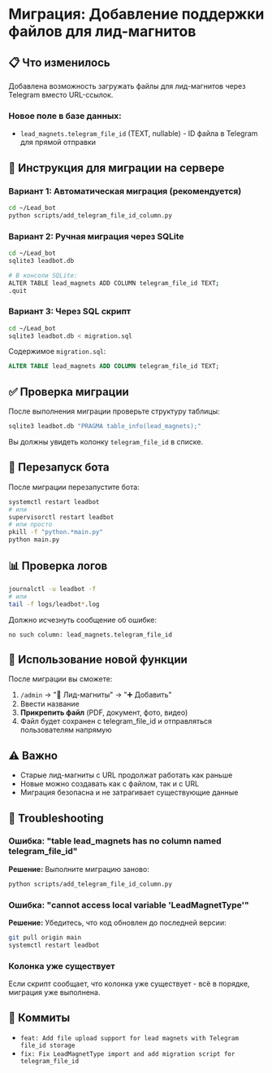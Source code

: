 # Миграция: Добавление поддержки файлов для лид-магнитов

## 📋 Что изменилось

Добавлена возможность загружать файлы для лид-магнитов через Telegram вместо URL-ссылок.

### Новое поле в базе данных:
- `lead_magnets.telegram_file_id` (TEXT, nullable) - ID файла в Telegram для прямой отправки

## 🚀 Инструкция для миграции на сервере

### Вариант 1: Автоматическая миграция (рекомендуется)

```bash
cd ~/Lead_bot
python scripts/add_telegram_file_id_column.py
```

### Вариант 2: Ручная миграция через SQLite

```bash
cd ~/Lead_bot
sqlite3 leadbot.db

# В консоли SQLite:
ALTER TABLE lead_magnets ADD COLUMN telegram_file_id TEXT;
.quit
```

### Вариант 3: Через SQL скрипт

```bash
cd ~/Lead_bot
sqlite3 leadbot.db < migration.sql
```

Содержимое `migration.sql`:
```sql
ALTER TABLE lead_magnets ADD COLUMN telegram_file_id TEXT;
```

## ✅ Проверка миграции

После выполнения миграции проверьте структуру таблицы:

```bash
sqlite3 leadbot.db "PRAGMA table_info(lead_magnets);"
```

Вы должны увидеть колонку `telegram_file_id` в списке.

## 🔄 Перезапуск бота

После миграции перезапустите бота:

```bash
systemctl restart leadbot
# или
supervisorctl restart leadbot
# или просто
pkill -f "python.*main.py"
python main.py
```

## 📊 Проверка логов

```bash
journalctl -u leadbot -f
# или
tail -f logs/leadbot*.log
```

Должно исчезнуть сообщение об ошибке:
```
no such column: lead_magnets.telegram_file_id
```

## 🎯 Использование новой функции

После миграции вы сможете:

1. `/admin` → "🎁 Лид-магниты" → "➕ Добавить"
2. Ввести название
3. **Прикрепить файл** (PDF, документ, фото, видео)
4. Файл будет сохранен с telegram_file_id и отправляться пользователям напрямую

## ⚠️ Важно

- Старые лид-магниты с URL продолжат работать как раньше
- Новые можно создавать как с файлом, так и с URL
- Миграция безопасна и не затрагивает существующие данные

## 🐛 Troubleshooting

### Ошибка: "table lead_magnets has no column named telegram_file_id"

**Решение:** Выполните миграцию заново:
```bash
python scripts/add_telegram_file_id_column.py
```

### Ошибка: "cannot access local variable 'LeadMagnetType'"

**Решение:** Убедитесь, что код обновлен до последней версии:
```bash
git pull origin main
systemctl restart leadbot
```

### Колонка уже существует

Если скрипт сообщает, что колонка уже существует - всё в порядке, миграция уже выполнена.

## 📝 Коммиты

- `feat: Add file upload support for lead magnets with Telegram file_id storage`
- `fix: Fix LeadMagnetType import and add migration script for telegram_file_id`

